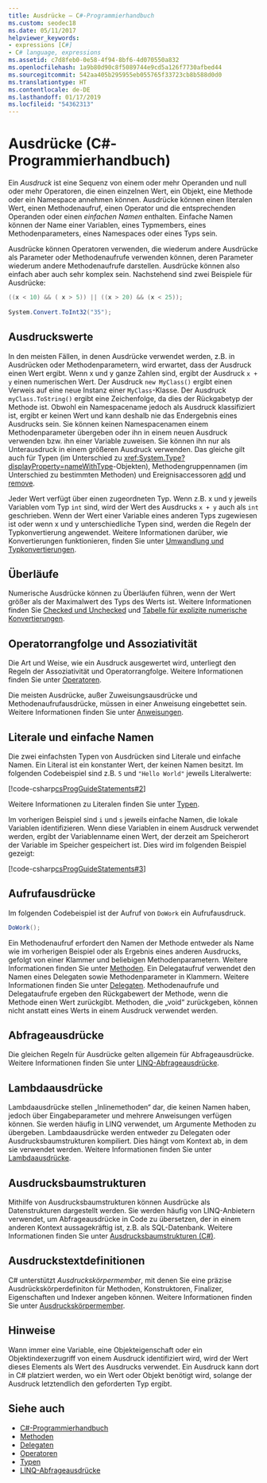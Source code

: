 ```yaml
---
title: Ausdrücke – C#-Programmierhandbuch
ms.custom: seodec18
ms.date: 05/11/2017
helpviewer_keywords:
- expressions [C#]
- C# language, expressions
ms.assetid: c7d8feb0-0e58-4f94-8bf6-4d070550a832
ms.openlocfilehash: 1a9b80d90c8f5089744e9cd5a126f7730afbed44
ms.sourcegitcommit: 542aa405b295955eb055765f33723cb8b588d0d0
ms.translationtype: HT
ms.contentlocale: de-DE
ms.lasthandoff: 01/17/2019
ms.locfileid: "54362313"
---
```

# <a name="expressions-c-programming-guide"></a>Ausdrücke (C#-Programmierhandbuch)
Ein *Ausdruck* ist eine Sequenz von einem oder mehr Operanden und null oder mehr Operatoren, die einen einzelnen Wert, ein Objekt, eine Methode oder ein Namespace annehmen können. Ausdrücke können einen literalen Wert, einen Methodenaufruf, einen Operator und die entsprechenden Operanden oder einen *einfachen Namen* enthalten. Einfache Namen können der Name einer Variablen, eines Typmembers, eines Methodenparameters, eines Namespaces oder eines Typs sein.  
  
 Ausdrücke können Operatoren verwenden, die wiederum andere Ausdrücke als Parameter oder Methodenaufrufe verwenden können, deren Parameter wiederum andere Methodenaufrufe darstellen. Ausdrücke können also einfach aber auch sehr komplex sein. Nachstehend sind zwei Beispiele für Ausdrücke:  
  
```csharp  
((x < 10) && ( x > 5)) || ((x > 20) && (x < 25));
   
System.Convert.ToInt32("35");  
```  
  
## <a name="expression-values"></a>Ausdruckswerte  
 In den meisten Fällen, in denen Ausdrücke verwendet werden, z.B. in Ausdrücken oder Methodenparametern, wird erwartet, dass der Ausdruck einen Wert ergibt. Wenn x und y ganze Zahlen sind, ergibt der Ausdruck `x + y` einen numerischen Wert. Der Ausdruck `new MyClass()` ergibt einen Verweis auf eine neue Instanz einer `MyClass`-Klasse. Der Ausdruck `myClass.ToString()` ergibt eine Zeichenfolge, da dies der Rückgabetyp der Methode ist. Obwohl ein Namespacename jedoch als Ausdruck klassifiziert ist, ergibt er keinen Wert und kann deshalb nie das Endergebnis eines Ausdrucks sein. Sie können keinen Namespacenamen einem Methodenparameter übergeben oder ihn in einem neuen Ausdruck verwenden bzw. ihn einer Variable zuweisen. Sie können ihn nur als Unterausdruck in einem größeren Ausdruck verwenden. Das gleiche gilt auch für Typen (im Unterschied zu <xref:System.Type?displayProperty=nameWithType>-Objekten), Methodengruppennamen (im Unterschied zu bestimmten Methoden) und Ereignisaccessoren [add](../../../csharp/language-reference/keywords/add.md) und [remove](../../../csharp/language-reference/keywords/remove.md).  
  
 Jeder Wert verfügt über einen zugeordneten Typ. Wenn z.B. x und y jeweils Variablen vom Typ `int` sind, wird der Wert des Ausdrucks `x + y` auch als `int` geschrieben. Wenn der Wert einer Variable eines anderen Typs zugewiesen ist oder wenn x und y unterschiedliche Typen sind, werden die Regeln der Typkonvertierung angewendet. Weitere Informationen darüber, wie Konvertierungen funktionieren, finden Sie unter [Umwandlung und Typkonvertierungen](../../../csharp/programming-guide/types/casting-and-type-conversions.md).  
  
## <a name="overflows"></a>Überläufe  
 Numerische Ausdrücke können zu Überläufen führen, wenn der Wert größer als der Maximalwert des Typs des Werts ist. Weitere Informationen finden Sie [Checked und Unchecked](../../../csharp/language-reference/keywords/checked-and-unchecked.md) und [Tabelle für explizite numerische Konvertierungen](../../../csharp/language-reference/keywords/explicit-numeric-conversions-table.md).  
  
## <a name="operator-precedence-and-associativity"></a>Operatorrangfolge und Assoziativität  
 Die Art und Weise, wie ein Ausdruck ausgewertet wird, unterliegt den Regeln der Assoziativität und Operatorrangfolge. Weitere Informationen finden Sie unter [Operatoren](../../../csharp/programming-guide/statements-expressions-operators/operators.md).  
  
 Die meisten Ausdrücke, außer Zuweisungsausdrücke und Methodenaufrufausdrücke, müssen in einer Anweisung eingebettet sein. Weitere Informationen finden Sie unter [Anweisungen](../../../csharp/programming-guide/statements-expressions-operators/statements.md).  
  
## <a name="literals-and-simple-names"></a>Literale und einfache Namen  
 Die zwei einfachsten Typen von Ausdrücken sind Literale und einfache Namen. Ein Literal ist ein konstanter Wert, der keinen Namen besitzt. Im folgenden Codebeispiel sind z.B. `5` und `"Hello World"` jeweils Literalwerte:  
  
 [!code-csharp[csProgGuideStatements#2](../../../csharp/programming-guide/classes-and-structs/codesnippet/CSharp/expressions_1.cs)]  
  
 Weitere Informationen zu Literalen finden Sie unter [Typen](../../../csharp/language-reference/keywords/types.md).  
  
 Im vorherigen Beispiel sind `i` und `s` jeweils einfache Namen, die lokale Variablen identifizieren. Wenn diese Variablen in einem Ausdruck verwendet werden, ergibt der Variablenname einen Wert, der derzeit am Speicherort der Variable im Speicher gespeichert ist. Dies wird im folgenden Beispiel gezeigt:  
  
 [!code-csharp[csProgGuideStatements#3](../../../csharp/programming-guide/classes-and-structs/codesnippet/CSharp/expressions_2.cs)]  
## <a name="invocation-expressions"></a>Aufrufausdrücke  
 Im folgenden Codebeispiel ist der Aufruf von `DoWork` ein Aufrufausdruck.  
  
```csharp
DoWork();  
```  
  
 Ein Methodenaufruf erfordert den Namen der Methode entweder als Name wie im vorherigen Beispiel oder als Ergebnis eines anderen Ausdrucks, gefolgt von einer Klammer und beliebigen Methodenparametern. Weitere Informationen finden Sie unter [Methoden](../../../csharp/programming-guide/classes-and-structs/methods.md). Ein Delegataufruf verwendet den Namen eines Delegaten sowie Methodenparameter in Klammern. Weitere Informationen finden Sie unter [Delegaten](../../../csharp/programming-guide/delegates/index.md). Methodenaufrufe und Delegataufrufe ergeben den Rückgabewert der Methode, wenn die Methode einen Wert zurückgibt. Methoden, die „void“ zurückgeben, können nicht anstatt eines Werts in einem Ausdruck verwendet werden.  

## <a name="query-expressions"></a>Abfrageausdrücke  
 Die gleichen Regeln für Ausdrücke gelten allgemein für Abfrageausdrücke. Weitere Informationen finden Sie unter [LINQ-Abfrageausdrücke](../../../csharp/programming-guide/linq-query-expressions/index.md).  
  
## <a name="lambda-expressions"></a>Lambdaausdrücke  
 Lambdaausdrücke stellen „Inlinemethoden“ dar, die keinen Namen haben, jedoch über Eingabeparameter und mehrere Anweisungen verfügen können. Sie werden häufig in LINQ verwendet, um Argumente Methoden zu übergeben. Lambdaausdrücke werden entweder zu Delegaten oder Ausdrucksbaumstrukturen kompiliert. Dies hängt vom Kontext ab, in dem sie verwendet werden. Weitere Informationen finden Sie unter [Lambdaausdrücke](../../../csharp/programming-guide/statements-expressions-operators/lambda-expressions.md).  
  
## <a name="expression-trees"></a>Ausdrucksbaumstrukturen

Mithilfe von Ausdrucksbaumstrukturen können Ausdrücke als Datenstrukturen dargestellt werden. Sie werden häufig von LINQ-Anbietern verwendet, um Abfrageausdrücke in Code zu übersetzen, der in einem anderen Kontext aussagekräftig ist, z.B. als SQL-Datenbank. Weitere Informationen finden Sie unter [Ausdrucksbaumstrukturen (C#)](../concepts/expression-trees/index.md).
  
## <a name="expression-body-definitions"></a>Ausdruckstextdefinitionen

C# unterstützt *Ausdruckskörpermember*, mit denen Sie eine präzise Ausdrückskörperdefiniton für Methoden, Konstruktoren, Finalizer, Eigenschaften und Indexer angeben können. Weitere Informationen finden Sie unter [Ausdruckskörpermember](expression-bodied-members.md).

## <a name="remarks"></a>Hinweise  
 Wann immer eine Variable, eine Objekteigenschaft oder ein Objektindexerzugriff von einem Ausdruck identifiziert wird, wird der Wert dieses Elements als Wert des Ausdrucks verwendet. Ein Ausdruck kann dort in C# platziert werden, wo ein Wert oder Objekt benötigt wird, solange der Ausdruck letztendlich den geforderten Typ ergibt.  

## <a name="see-also"></a>Siehe auch

- [C#-Programmierhandbuch](../../../csharp/programming-guide/index.md)  
- [Methoden](../../../csharp/programming-guide/classes-and-structs/methods.md)  
- [Delegaten](../../../csharp/programming-guide/delegates/index.md)  
- [Operatoren](../../../csharp/programming-guide/statements-expressions-operators/operators.md)  
- [Typen](../../../csharp/programming-guide/types/index.md)  
- [LINQ-Abfrageausdrücke](../../../csharp/programming-guide/linq-query-expressions/index.md)
